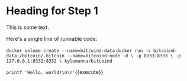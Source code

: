 # Heading for Step 1

This is some text.

Here's a single line of runnable code:

`docker volume create --name=bitcoind-data`
`docker run -v bitcoind-data:/bitcoin/.bitcoin --name=bitcoind-node -d \
     -p 8333:8333 \
     -p 127.0.0.1:8332:8332 \
     kylemanna/bitcoind`



`printf 'Hello, world!\n\n'`{{execute}}

